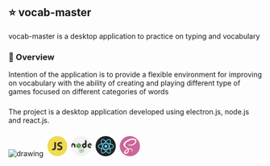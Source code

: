 
## :star: vocab-master
vocab-master is a desktop application to practice on typing and vocabulary

### :eyes: Overview
Intention of the application is to provide a flexible environment for improving on vocabulary with the ability of creating and playing different type of games focused on different categories of words
###
The project is a desktop application developed using electron.js, node.js and react.js.
###
<img src="https://github.com/arsendemirci/vocab-master/main/src/assets/images/logo/electron_logo.png?raw=true" alt="drawing" width="40"/> $~$<img src="https://raw.githubusercontent.com/arsendemirci/vocab-master/main/src/assets/images/logo/js_logo.png" alt="drawing" width="40"/>  $~$<img src="https://raw.githubusercontent.com/arsendemirci/vocab-master/main/src/assets/images/logo/node.js_logo.png" alt="drawing" width="40"/>  $~$<img src="https://raw.githubusercontent.com/arsendemirci/vocab-master/main/src/assets/images/logo/react_logo.png" alt="drawing" width="40"/>  $~$<img src="https://raw.githubusercontent.com/arsendemirci/vocab-master/main/src/assets/images/logo/sass_logo.png" alt="drawing" width="40"/>
